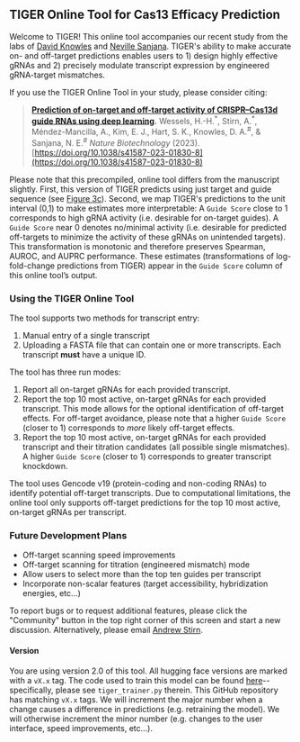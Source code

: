 ## TIGER Online Tool for Cas13 Efficacy Prediction

Welcome to TIGER!
This online tool accompanies our recent study from the labs of [David Knowles](https://daklab.github.io/) and [Neville Sanjana](http://sanjanalab.org/).
TIGER's ability to make accurate on- and off-target predictions enables users to 1) design highly effective gRNAs and 2) precisely modulate transcript expression by engineered gRNA-target mismatches. 

If you use the TIGER Online Tool in your study, please consider citing:
> **[Prediction of on-target and off-target activity of CRISPR–Cas13d guide RNAs using deep learning](http://sanjanalab.org/reprints/WesselsStirn_NBT_2023.pdf).** Wessels, H.-H.<sup>\*</sup>, Stirn, A.<sup>\*</sup>, Méndez-Mancilla, A., Kim, E. J., Hart, S. K., Knowles, D. A.<sup>#</sup>, & Sanjana, N. E.<sup>#</sup> *Nature Biotechnology* (2023).  [https://doi.org/10.1038/s41587-023-01830-8](https://doi.org/10.1038/s41587-023-01830-8)

Please note that this precompiled, online tool differs from the manuscript slightly.
First, this version of TIGER predicts using just target and guide sequence (see [Figure 3c](http://sanjanalab.org/reprints/WesselsStirn_NBT_2023.pdf)). Second, we map TIGER's predictions to the unit interval (0,1) to make estimates more interpretable: A `Guide Score` close to 1 corresponds to high gRNA activity (i.e. desirable for on-target guides).
A `Guide Score` near 0 denotes no/minimal activity (i.e. desirable for predicted off-targets to minimize the activity of these gRNAs on unintended targets).
This transformation is monotonic and therefore preserves Spearman, AUROC, and AUPRC performance.
These estimates (transformations of log-fold-change predictions from TIGER) appear in the `Guide Score` column of this online tool’s output.

### Using the TIGER Online Tool

The tool supports two methods for transcript entry:
1) Manual entry of a single transcript
2) Uploading a FASTA file that can contain one or more transcripts. Each transcript **must** have a unique ID.

The tool has three run modes:
1) Report all on-target gRNAs for each provided transcript.
2) Report the top 10 most active, on-target gRNAs for each provided transcript. This mode allows for the optional identification of off-target effects. For off-target avoidance, please note that a higher `Guide Score` (closer to 1) corresponds to *more* likely off-target effects.
3) Report the top 10 most active, on-target gRNAs for each provided transcript and their titration candidates (all possible single mismatches). A higher `Guide Score` (closer to 1) corresponds to greater transcript knockdown. 

The tool uses Gencode v19 (protein-coding and non-coding RNAs) to identify potential off-target transcripts.
Due to computational limitations, the online tool only supports off-target predictions for the top 10 most active, on-target gRNAs per transcript.

### Future Development Plans

- Off-target scanning speed improvements
- Off-target scanning for titration (engineered mismatch) mode
- Allow users to select more than the top ten guides per transcript
- Incorporate non-scalar features (target accessibility, hybridization energies, etc...)

To report bugs or to request additional features, please click the "Community" button in the top right corner of this screen and start a new discussion.
Alternatively, please email [Andrew Stirn](mailto:andrew.stirn@cs.columbia.edu).

#### Version
You are using version 2.0 of this tool.
All hugging face versions are marked with a `vX.x` tag.
The code used to train this model can be found [here](https://github.com/daklab/tiger)--specifically, please see `tiger_trainer.py` therein.
This GitHub repository has matching `vX.x` tags.
We will increment the major number when a change causes a difference in predictions (e.g. retraining the model).
We will otherwise increment the minor number (e.g. changes to the user interface, speed improvements, etc...).
